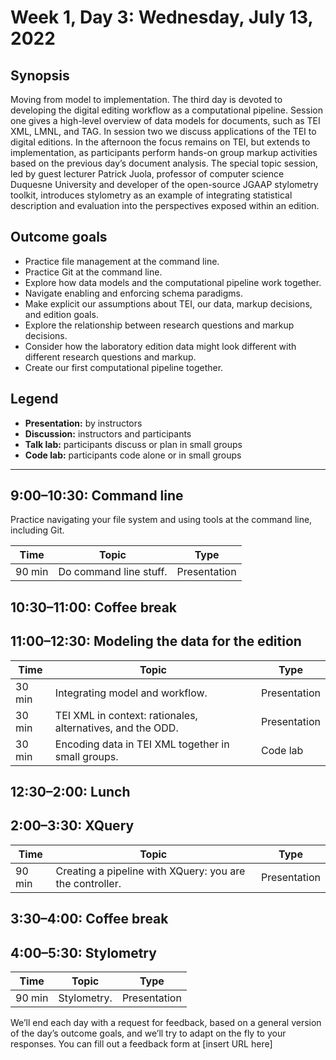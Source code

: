 # Week 1, Day 3: Wednesday, July 13, 2022
## Synopsis

Moving from model to implementation. The third day is devoted to developing the
                digital editing workflow as a computational pipeline. Session one gives a high-level
                overview of data models for documents, such as TEI XML, LMNL, and TAG. In session
                two we discuss applications of the TEI to digital editions. In the afternoon the
                focus remains on TEI, but extends to implementation, as participants perform
                hands-on group markup activities based on the previous day’s document analysis. The
                special topic session, led by guest lecturer Patrick Juola, professor of computer
                science Duquesne University and developer of the open-source JGAAP stylometry
                toolkit, introduces stylometry as an example of integrating statistical description
                and evaluation into the perspectives exposed within an edition.

## Outcome goals
* Practice file management at the command line.
* Practice Git at the command line.
* Explore how data models and the computational pipeline work together.
* Navigate enabling and enforcing schema paradigms.
* Make explicit our assumptions about TEI, our data, markup decisions, and edition goals.
* Explore the relationship between research questions and markup decisions.
* Consider how the laboratory edition data might look different with different research questions and markup.
* Create our first computational pipeline together.

## Legend

* **Presentation:** by instructors
* **Discussion:** instructors and participants
* **Talk lab:** participants discuss or plan in small groups
* **Code lab:** participants code alone or in small groups

* * *
## 9:00–10:30: Command line

Practice navigating your file system and using tools at the command line,
                    including Git. 

Time | Topic | Type
---- | ---- | ---- 
90 min | Do command line stuff. | Presentation

## 10:30–11:00: Coffee break

## 11:00–12:30: Modeling the data for the edition

Time | Topic | Type
---- | ---- | ---- 
30 min | Integrating model and workflow. | Presentation
30 min | TEI XML in context: rationales, alternatives, and the ODD. | Presentation
30 min | Encoding data in TEI XML together in small groups. | Code lab

## 12:30–2:00: Lunch

## 2:00–3:30: XQuery

Time | Topic | Type
---- | ---- | ---- 
90 min | Creating a pipeline with XQuery: you are the controller. | Presentation

## 3:30–4:00: Coffee break

## 4:00–5:30: Stylometry

Time | Topic | Type
---- | ---- | ---- 
90 min | Stylometry. | Presentation

We’ll end each day with a request for feedback, based on a general version of the day’s outcome goals, and we’ll try to adapt on the fly to your responses. You can fill out a feedback form at [insert URL here]